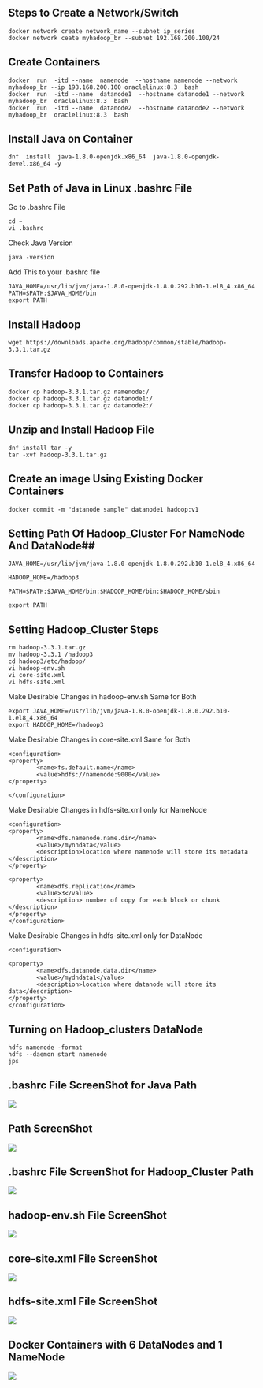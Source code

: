 ## Steps to Create a Network/Switch ##



```
docker network create network_name --subnet ip_series
docker network ceate myhadoop_br --subnet 192.168.200.100/24
```



## Create Containers ##



```
docker  run  -itd --name  namenode  --hostname namenode --network myhadoop_br --ip 198.168.200.100 oraclelinux:8.3  bash  
docker  run  -itd --name  datanode1  --hostname datanode1 --network myhadoop_br  oraclelinux:8.3  bash 
docker  run  -itd --name  datanode2  --hostname datanode2 --network myhadoop_br  oraclelinux:8.3  bash 
``` 



## Install Java on Container ##



```
dnf  install  java-1.8.0-openjdk.x86_64  java-1.8.0-openjdk-devel.x86_64 -y
``` 



## Set Path of Java in Linux .bashrc File ##



Go to .bashrc File
```
cd ~
vi .bashrc
```
Check Java Version
```
java -version
```
Add This to your .bashrc file 
```
JAVA_HOME=/usr/lib/jvm/java-1.8.0-openjdk-1.8.0.292.b10-1.el8_4.x86_64
PATH=$PATH:$JAVA_HOME/bin
export PATH
```



## Install Hadoop ##



```
wget https://downloads.apache.org/hadoop/common/stable/hadoop-3.3.1.tar.gz
```



## Transfer Hadoop to Containers ##



```
docker cp hadoop-3.3.1.tar.gz namenode:/
docker cp hadoop-3.3.1.tar.gz datanode1:/
docker cp hadoop-3.3.1.tar.gz datanode2:/
```


## Unzip and Install Hadoop File ##



```
dnf install tar -y
tar -xvf hadoop-3.3.1.tar.gz
```



## Create an image Using Existing Docker Containers ##



```
docker commit -m "datanode sample" datanode1 hadoop:v1
```



## Setting Path Of Hadoop_Cluster  For NameNode And DataNode##



```
JAVA_HOME=/usr/lib/jvm/java-1.8.0-openjdk-1.8.0.292.b10-1.el8_4.x86_64

HADOOP_HOME=/hadoop3

PATH=$PATH:$JAVA_HOME/bin:$HADOOP_HOME/bin:$HADOOP_HOME/sbin

export PATH
```



## Setting Hadoop_Cluster Steps ##



```
rm hadoop-3.3.1.tar.gz
mv hadoop-3.3.1 /hadoop3
cd hadoop3/etc/hadoop/
vi hadoop-env.sh
vi core-site.xml 
vi hdfs-site.xml
```

Make Desirable Changes in hadoop-env.sh Same for Both
```
export JAVA_HOME=/usr/lib/jvm/java-1.8.0-openjdk-1.8.0.292.b10-1.el8_4.x86_64
export HADOOP_HOME=/hadoop3
```

Make Desirable Changes in core-site.xml Same for Both
```
<configuration>
<property>
        <name>fs.default.name</name>
        <value>hdfs://namenode:9000</value>
</property>

</configuration>
```

Make Desirable Changes in hdfs-site.xml only for NameNode
```
<configuration>
<property>
        <name>dfs.namenode.name.dir</name>
        <value>/mynndata</value>
        <description>location where namenode will store its metadata </description>
</property>

<property>
        <name>dfs.replication</name>
        <value>3</value>
        <description> number of copy for each block or chunk </description>
</property>
</configuration>
```

Make Desirable Changes in hdfs-site.xml only for DataNode
```
<configuration>

<property>
        <name>dfs.datanode.data.dir</name>
        <value>/mydndata1</value>
        <description>location where datanode will store its data</description>
</property>
</configuration>

```

## Turning on Hadoop_clusters DataNode ##



```
hdfs namenode -format
hdfs --daemon start namenode
jps
```



## .bashrc File ScreenShot for Java Path ##



<img src="bashrc.png">



## Path ScreenShot ##



<img src="Path.png">



## .bashrc File ScreenShot for Hadoop_Cluster Path ##



<img src="bashrcH.png">



## hadoop-env.sh File ScreenShot ##



<img src="env.png">



## core-site.xml File ScreenShot ##



<img src="core.png">



## hdfs-site.xml File ScreenShot ##



<img src="hdfs.png">



## Docker Containers with 6 DataNodes and 1 NameNode ##



<img src="ps.png">


